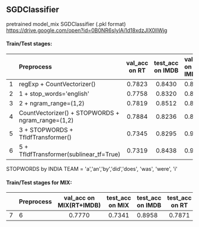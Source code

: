## SGDClassifier


pretrained model_mix SGDClassifier (.pkl format)
https://drive.google.com/open?id=0B0NR6sIylAi1d18xdzJIX0llWjg



#### Train/Test stages:

| | Preprocess | val_acc on RT | test_acc on IMDB | val_acc on IMDB | test_acc on RT 
| ------------- |:------------------ | :-----:|:--------:|:----|:--------:
| 1 | regExp + CountVectorizer() | 0.7823 | 0.8430 | 0.8371 | 0.6910 
| 2 | 1 + stop_words='english' | 0.7758 | 0.8320 | 0.8755 | 0.6979
| 3 | 2 + ngram_range=(1,2) | 0.7819 | 0.8512 | 0.8883 | 0.6848
| 4 | CountVectorizer() + STOPWORDS + ngram_range=(1,2) | 0.7884 | 0.8236 | 0.8948 | 0.6785
| 5 | 3 + STOPWORDS + TfIdfTransformer() | 0.7345 | 0.8295 | 0.9015 | 0.7524
| 6 | 5 + TfIdfTransformer(sublinear_tf=True) | 0.7319 | 0.8438 | 0.9059 | 0.7565

STOPWORDS by INDIA TEAM = 'a','an','by','did','does', 'was', 'were', 'i' 



#### Train/Test stages for MIX:

| | Preprocess | val_acc on MIX(RT+IMDB) | test_acc on MIX | test_acc on IMDB | test_acc on RT
| ------------- |:------------------ | :-----:|:--------:|:----|:--------:
| 7 | 6 | 0.7770 | 0.7341 | 0.8958 | 0.7871
